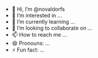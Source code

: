 - 👋 Hi, I’m @novaldorfs
- 👀 I’m interested in ...
- 🌱 I’m currently learning ...
- 💞️ I’m looking to collaborate on ...
- 📫 How to reach me ...
- 😄 Pronouns: ...
- ⚡ Fun fact: ...

<!---
novaldorfs/novaldorfs is a ✨ special ✨ repository because its `README.md` (this file) appears on your GitHub profile.
You can click the Preview link to take a look at your changes.
--->
